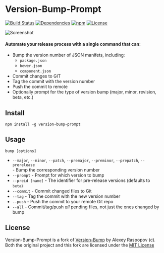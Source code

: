 # Version-Bump-Prompt

[![Build Status](https://img.shields.io/travis/BigstickCarpet/version-bump-prompt.svg)](https://travis-ci.org/BigstickCarpet/version-bump-prompt)
[![Dependencies](https://img.shields.io/david/bigstickcarpet/version-bump-prompt.svg)](https://david-dm.org/bigstickcarpet/version-bump-prompt)
[![npm](http://img.shields.io/npm/v/version-bump-prompt.svg)](https://www.npmjs.com/package/version-bump-prompt)
[![License](https://img.shields.io/npm/l/version-bump-prompt.svg)](http://en.wikipedia.org/wiki/MIT_License)

![Screenshot](http://bigstickcarpet.com/version-bump-prompt/img/screenshot.gif)

#### Automate your release process with a single command that can:

 * Bump the version number of JSON manifets, including:
     *  `package.json`
     *  `bower.json`
     *  `component.json`
 * Commit changes to GIT
 * Tag the commit with the version number
 * Push the commit to remote
 * Optionally prompt for the type of version bump (major, minor, revision, beta, etc.)


## Install

	npm install -g version-bump-prompt


## Usage

	bump [options]

 * `--major`, `--minor`, `--patch`, `--premajor`, `--preminor`, `--prepatch`, `--prerelease`<br> - Bump the corresponding version number
 * `--prompt` - Prompt for which version to bump
 * `--preid [name]` - The identifier for pre-release versions (defaults to `beta`)
 * `--commit` - Commit changed files to Git
 * `--tag` - Tag the commit with the new version number
 * `--push` - Push the commit to your remote Git repo
 * `--all` - Commit/tag/push _all_ pending files, not just the ones changed by bump


## License

Version-Bump-Prompt is a fork of [Version-Bump](https://github.com/alexeyraspopov/node-bump) by Alexey Raspopov (c).
Both the original project and this fork are licensed under the [MIT License](http://en.wikipedia.org/wiki/MIT_License)
